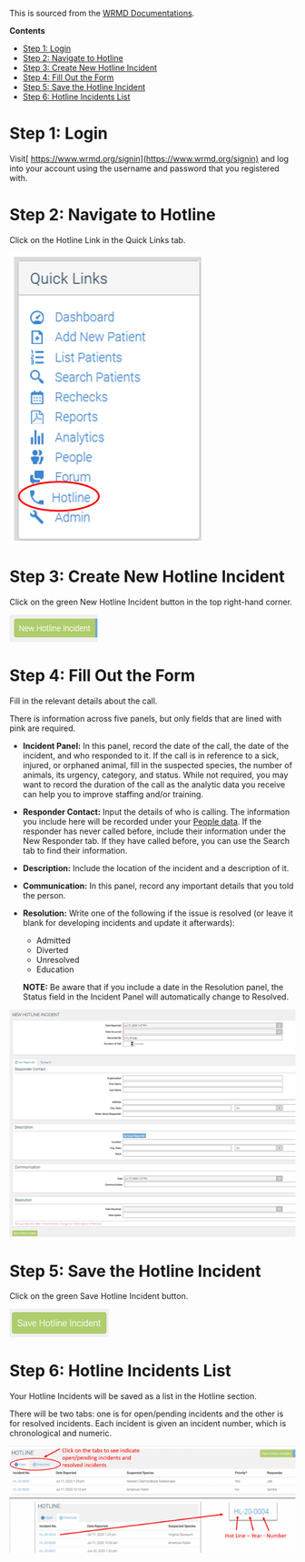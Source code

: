 This is sourced from the [WRMD Documentations](https://wrmd.helpscoutdocs.com/article/77-how-to-create-a-hotline-incident).

**Contents**

- [Step 1: Login](#step-1-login)
- [Step 2: Navigate to Hotline](#step-2-navigate-to-hotline)
- [Step 3: Create New Hotline Incident](#step-3-create-new-hotline-incident)
- [Step 4: Fill Out the Form](#step-4-fill-out-the-form)
- [Step 5: Save the Hotline Incident](#step-5-save-the-hotline-incident)
- [Step 6: Hotline Incidents List](#step-6-hotline-incidents-list)

# Step 1: Login

Visit[ https://www.wrmd.org/signin](https://www.wrmd.org/signin) and log into your account using the username and password that you registered with. 

# Step 2: Navigate to Hotline

Click on the Hotline Link in the Quick Links tab.

![hotline image 1](assets/screenshots/wrmd-hotline-1.png)

# Step 3: Create New Hotline Incident

Click on the green New Hotline Incident button in the top right-hand corner.

![hotline image 2](assets/screenshots/wrmd-hotline-2.png)

# Step 4: Fill Out the Form

Fill in the relevant details about the call. 

There is information across five panels, but only fields that are lined with pink are required.

- **Incident Panel:** In this panel, record the date of the call, the date of the incident, and who responded to it. If the call is in reference to a sick, injured, or orphaned animal, fill in the suspected species, the number of animals, its urgency, category, and status. While not required, you may want to record the duration of the call as the analytic data you receive can help you to improve staffing and/or training.
- **Responder Contact:** Input the details of who is calling. The information you include here will be recorded under your [People data](https://help.wrmd.org/kb-article/managing-your-people-privacy-settings/). If the responder has never called before, include their information under the New Responder tab. If they have called before, you can use the Search tab to find their information.
- **Description:** Include the location of the incident and a description of it.
- **Communication:** In this panel, record any important details that you told the person.
- **Resolution:** Write one of the following if the issue is resolved (or leave it blank for developing incidents and update it afterwards):
   
   - Admitted
   - Diverted
   - Unresolved
   - Education

   **NOTE:** Be aware that if you include a date in the Resolution panel, the Status field in the Incident Panel will automatically change to Resolved.

![hotline image 3](assets/screenshots/wrmd-hotline-3.png)

# Step 5: Save the Hotline Incident

Click on the green Save Hotline Incident button.

![hotline image 4](assets/screenshots/wrmd-hotline-4.png)

# Step 6: Hotline Incidents List

Your Hotline Incidents will be saved as a list in the Hotline section. 

There will be two tabs: one is for open/pending incidents and the other is for resolved incidents. Each incident is given an incident number, which is chronological and numeric.

![hotline image 5](assets/screenshots/wrmd-hotline-5.png)